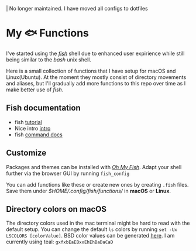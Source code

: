 | No longer maintained. I have moved all configs to dotfiles

#  My 🐟 Functions

I've started using the [*fish*](https://fishshell.com/) shell due to enhanced user expirience while still being similar to the *bash* unix shell.

Here is a small collection of functions that I have setup for macOS and Linux(Ubuntu). At the moment they mostly consist of directory movements and aliases, but I'll gradually add more functions to this repo over time as I make better use of *fish*.

## Fish documentation

* fish [tutorial](https://fishshell.com/docs/current/tutorial.html)
* Nice intro [intro](https://github.com/jorgebucaran/fish-cookbook)
* fish [command docs](https://fishshell.com/docs/current/commands.html)

## Customize
Packages and themes can be installed with [*Oh My Fish*](https://github.com/oh-my-fish/oh-my-fish). Adapt your shell further via the browser GUI by running `fish_config`

You can add functions like these or create new ones by creating `.fish` files. Save them under _\$HOME/.config/fish/functions/_ in **macOS** or **Linux**.

## Directory colors on macOS
The directory colors used in the mac terminal might be hard to read with the default setup. You can change the default `ls` colors by running `set -Ux LSCOLORS [colorValue]`. BSD color values can be generated [here](https://geoff.greer.fm/lscolors/). I am currently using teal: `gxfxbEaEBxxEhEhBaDaCaD`
